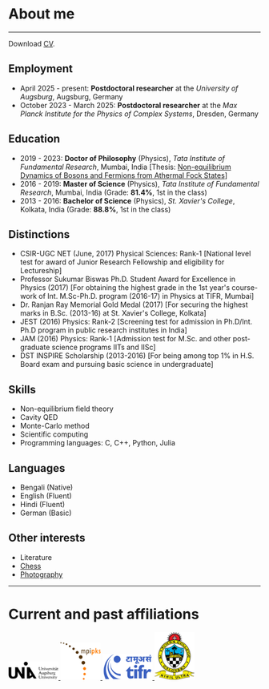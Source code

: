 # About me
---
Download <a href="/assets/docs/CV_Mursalin.pdf" target="_blank" rel="noopener noreferrer">CV</a>.

## Employment
- April 2025 - present: **Postdoctoral researcher** at the _University of Augsburg_, Augsburg, Germany 
- October 2023 - March 2025: **Postdoctoral researcher** at the _Max Planck Institute for the Physics of Complex Systems_, Dresden, Germany

## Education
- 2019 - 2023: **Doctor of Philosophy** (Physics), _Tata Institute of Fundamental Research_, Mumbai, India [Thesis: [ Non-equilibrium Dynamics of Bosons and Fermions from Athermal Fock  States](https://drive.google.com/file/d/1s8qKV03teZyWtI6WsVnuPqxpTmsf3go1/view)]
- 2016 - 2019: **Master of Science** (Physics), _Tata Institute of Fundamental Research_, Mumbai, India (Grade: **81.4%**, 1st in the class)
- 2013 - 2016: **Bachelor of Science** (Physics), _St. Xavier's College_, Kolkata, India (Grade: **88.8%**, 1st in the class)

## Distinctions
- CSIR-UGC NET (June, 2017) Physical Sciences: Rank-1 [National level test for award of Junior Research Fellowship and eligibility for Lectureship]
- Professor Sukumar Biswas Ph.D. Student Award for Excellence in Physics (2017) [For obtaining the highest grade in the 1st year's course-work of Int. M.Sc-Ph.D.  program (2016-17) in Physics at TIFR, Mumbai]
- Dr. Ranjan Ray Memorial Gold Medal (2017) [For securing the highest marks in B.Sc. (2013-16) at St. Xavier's College, Kolkata]
- JEST (2016) Physics: Rank-2 [Screening test for admission in Ph.D/Int. Ph.D program in public research institutes in India]
- JAM (2016) Physics: Rank-1 [Admission test for M.Sc. and other post-graduate science programs IITs and IISc]
- DST INSPIRE Scholarship (2013-2016) [For being among top 1% in H.S. Board exam and pursuing basic science in undergraduate]

## Skills
- Non-equilibrium field theory
- Cavity QED
- Monte-Carlo method
- Scientific computing
- Programming languages: C, C++, Python, Julia

## Languages
- Bengali (Native)
- English (Fluent)
- Hindi (Fluent)
- German (Basic)

## Other interests
- Literature
- [Chess](https://www.chess.com/member/mursachess)
- [Photography](https://www.instagram.com/mursalin_100/)

---
# Current and past affiliations
<!--
<img src="\assets\img\unia_logo.png" width="100">
<img src="\assets\img\mpipks_logo.png" width="80">
<img src="\assets\img\tifr_logo.png" width="100">
<img src="\assets\img\sxccal_logo.png" width="80">
-->
<a href="https://www.uni-augsburg.de/en/" target="_blank" rel="noopener noreferrer">
  <img src="\assets\img\unia_logo.png" width="100">
</a>
<a href="https://pks.mpg.de" target="_blank" rel="noopener noreferrer">
  <img src="\assets\img\mpipks_logo.png" width="80">
</a>
<a href="https://main.tifr.res.in" target="_blank" rel="noopener noreferrer">
  <img src="\assets\img\tifr_logo.png" width="100">
</a>
<a href="https://www.sxccal.edu" target="_blank" rel="noopener noreferrer">
  <img src="\assets\img\sxccal_logo.png" width="80">
</a>




